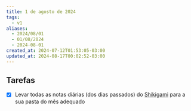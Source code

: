 ```yaml
---
title: 1 de agosto de 2024
tags:
  - v1
aliases:
  - 2024/08/01
  - 01/08/2024
  - 2024-08-01
created_at: 2024-07-12T01:53:05-03:00
updated_at: 2024-08-17T00:02:52-03:00
---
```


## Tarefas
- [x] Levar todas as notas diárias (dos dias passados) do [Shikigami](../api/sementes/2024/07/07/Shikigami.md) para a sua pasta do mês adequado